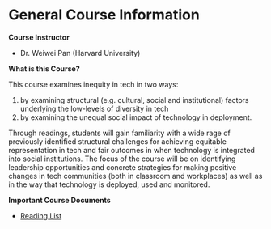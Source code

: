 # General Course Information

**Course Instructor**

- Dr. Weiwei Pan (Harvard University) 

**What is this Course?**

This course examines inequity in tech in two ways: 

1. by examining structural (e.g. cultural, social and institutional) factors underlying the low-levels of diversity in tech 
2. by examining the unequal social impact of technology in deployment. 

Through readings, students will gain familiarity with a wide rage of previously identified structural challenges for achieving equitable representation in tech and fair outcomes in when technology is integrated into social institutions. The focus of the course will be on identifying leadership opportunities and concrete strategies for making positive changes in tech communities (both in classroom and workplaces) as well as in the way that technology is deployed, used and monitored.

**Important Course Documents**
- [Reading List](./reading_list.html)

